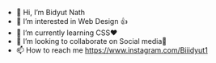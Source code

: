 - 👋 Hi, I’m Bidyut Nath
- 👀 I’m interested in Web Design 👍
- 🌱 I’m currently learning CSS❤️
- 💞️ I’m looking to collaborate on Social media🤝
- 📫 How to reach me https://www.instagram.com/Biiidyut1

<!---
Biiidyut1/Biiidyut1 is a ✨ special ✨ repository because its `README.md` (this file) appears on your GitHub profile.
You can click the Preview link to take a look at your changes.
--->
